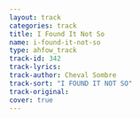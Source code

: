 ```yaml
---
layout: track
categories: track
title: I Found It Not So
name: i-found-it-not-so
type: ahfow_track
track-id: 342
track-lyrics: 
track-author: Cheval Sombre
track-sort: "I FOUND IT NOT SO"
track-original: 
cover: true
---
```


